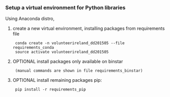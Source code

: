 ### Setup a virtual environment for Python libraries
    
Using Anaconda distro, 

1. create a new virtual environment, installing packages from requirements file
    
        conda create -n volunteerireland_dd201505 --file requirements_conda
        source activate volunteerireland_dd201505

2. OPTIONAL install packages only available on binstar 
    

        (manual commands are shown in file requirements_binstar)

3. OPTIONAL install remaining packages pip:


        pip install -r requirements_pip
    
